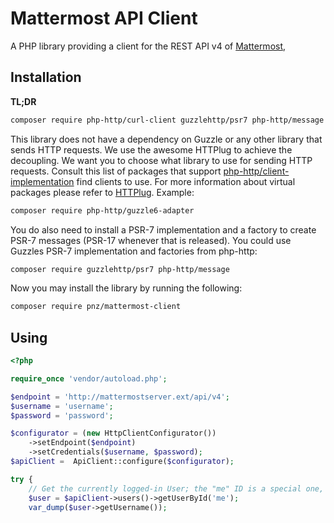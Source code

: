 # Mattermost API Client

A PHP library providing a client for the REST API v4 of [Mattermost](https://www.mattermost.org), 

## Installation

**TL;DR**
```bash
composer require php-http/curl-client guzzlehttp/psr7 php-http/message pnz/mattermost-client
```

This library does not have a dependency on Guzzle or any other library that sends HTTP requests. We use the awesome 
HTTPlug to achieve the decoupling. We want you to choose what library to use for sending HTTP requests. Consult this list 
of packages that support [php-http/client-implementation](https://packagist.org/providers/php-http/client-implementation) 
find clients to use. For more information about virtual packages please refer to 
[HTTPlug](http://docs.php-http.org/en/latest/httplug/users.html). Example:

```bash
composer require php-http/guzzle6-adapter
```

You do also need to install a PSR-7 implementation and a factory to create PSR-7 messages (PSR-17 whenever that is 
released). You could use Guzzles PSR-7 implementation and factories from php-http:

```bash
composer require guzzlehttp/psr7 php-http/message 
```

Now you may install the library by running the following:

```bash
composer require pnz/mattermost-client
```

## Using

``` php
<?php

require_once 'vendor/autoload.php';

$endpoint = 'http://mattermostserver.ext/api/v4';
$username = 'username';
$password = 'password';

$configurator = (new HttpClientConfigurator())
    ->setEndpoint($endpoint)
    ->setCredentials($username, $password);
$apiClient =  ApiClient::configure($configurator);

try {
    // Get the currently logged-in User; the "me" ID is a special one, as documented on Mattermost.org APIs.
    $user = $apiClient->users()->getUserById('me');
    var_dump($user->getUsername());

```
